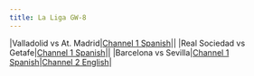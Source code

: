```yaml
---
title: La Liga GW-8
---
```


|Valladolid vs At. Madrid|[Channel 1 Spanish](/ch-1)||
|Real Sociedad vs Getafe|[Channel 1 Spanish](/ch-1)||
|Barcelona vs Sevilla|[Channel 1 Spanish](/ch-1)|[Channel 2 English](/ch-3)|
